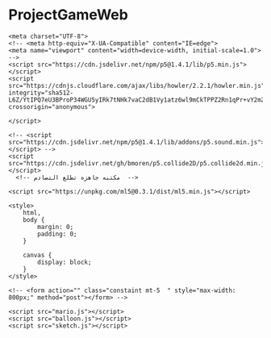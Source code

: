 # ProjectGameWeb
<!DOCTYPE html>


<html>

<head>

    <meta charset="UTF-8">
    <!-- <meta http-equiv="X-UA-Compatible" content="IE=edge">
    <meta name="viewport" content="width=device-width, initial-scale=1.0"> -->
    <script src="https://cdn.jsdelivr.net/npm/p5@1.4.1/lib/p5.min.js"></script>
    <script src="https://cdnjs.cloudflare.com/ajax/libs/howler/2.2.1/howler.min.js" integrity="sha512-L6Z/YtIPQ7eU3BProP34WGU5yIRk7tNHk7vaC2dB1Vy1atz6wl9mCkTPPZ2Rn1qPr+vY2mZ9odZLdGYuaBk7dQ==" crossorigin="anonymous">

    </script>

    <!-- <script src="https://cdn.jsdelivr.net/npm/p5@1.4.1/lib/addons/p5.sound.min.js"></script> -->
    <script src="https://cdn.jsdelivr.net/gh/bmoren/p5.collide2D/p5.collide2d.min.js"></script> 
      <!-- مكتبه جاهزه تطلع التصادم  -->
   <!-- ------------------------------------------------------------------------------------------ -->
   
    <script src="https://unpkg.com/ml5@0.3.1/dist/ml5.min.js"></script>

    <style>
        html,
        body {
            margin: 0;
            padding: 0;
        }
        
        canvas {
            display: block;
        }
    </style>
</head>




<body>

    <!-- <form action="" class="constaint mt-5  " style="max-width: 800px;" method="post"></form> -->

    <script src="mario.js"></script>
    <script src="balloon.js"></script>
    <script src="sketch.js"></script>
</body>

</html>
